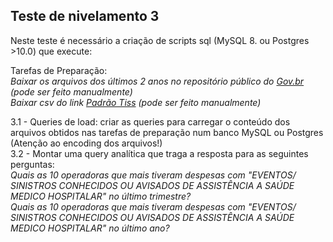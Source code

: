 ## Teste de nivelamento 3
Neste teste é necessário a criação de scripts sql (MySQL 8. ou Postgres >10.0) que execute: 

Tarefas de Preparação:<br />
*Baixar os arquivos dos últimos 2 anos no repositório público do [Gov.br](http://ftp.dadosabertos.ans.gov.br/FTP/PDA/demonstracoes_contabeis/) (pode ser feito manualmente)<br />
Baixar csv do link [Padrão Tiss](https://www.gov.br/ans/pt-br/assuntos/prestadores/padrao-para-troca-de-informacao-de-saude-suplementar-2013-tiss) (pode ser feito manualmente)*

3.1 - Queries de load: criar as queries para carregar o conteúdo dos arquivos obtidos nas tarefas de preparação num banco MySQL ou Postgres (Atenção ao encoding dos arquivos!)<br />
3.2 - Montar uma query analítica que traga a resposta para as seguintes perguntas:<br />
*Quais as 10 operadoras que mais tiveram despesas com "EVENTOS/ SINISTROS CONHECIDOS OU AVISADOS  DE ASSISTÊNCIA A SAÚDE MEDICO HOSPITALAR" no último trimestre?<br />
Quais as 10 operadoras que mais tiveram despesas com "EVENTOS/ SINISTROS CONHECIDOS OU AVISADOS  DE ASSISTÊNCIA A SAÚDE MEDICO HOSPITALAR" no último ano?*
